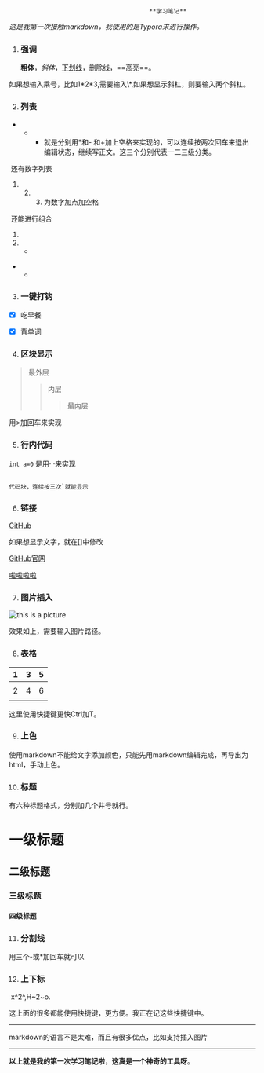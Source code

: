                                             **学习笔记**

*这是我第一次接触markdown，我使用的是Typora来进行操作。*

1. ### 强调

   **粗体**，*斜体*，<u>下划线</u>，~~删除线~~，==高亮==。

​     如果想输入乘号，比如1\*2\*3,需要输入\\*,如果想显示斜杠，则要输入两个斜杠。



2. ###  列表

* - + 就是分别用\*和\- 和\+加上空格来实现的，可以连续按两次回车来退出编辑状态，继续写正文。这三个分别代表一二三级分类。

​       还有数字列表

1. 2. 3. 为数字加点加空格

​     还能进行组合

1. 
2. * 

* -  

  

3. ### 一键打钩

- [x] 吃早餐
- [x] 背单词



4. ### 区块显示

> 最外层
>
> > 内层
> >
> > > 最内层

用>加回车来实现



5. ### 行内代码

`int a=0` 是用· ·来实现

```

代码块，连续按三次`就能显示

```

6. ### 链接

[GitHub](https://github.com/)

如果想显示文字，就在[]中修改

[GitHub官网](https://github.com/)

[啦啦啦啦](https://github.com/)



7. ### 图片插入

![this is a picture](https://www.gywb.cn/pic/004/009/456/00400945623_048f3247.png"美景")





效果如上，需要输入图片路径。



8. ### 表格

| 1    | 3    | 5    |
| ---- | ---- | ---- |
|      |      |      |
| 2    | 4    | 6    |
|      |      |      |

这里使用快捷键更快Ctrl加T。



9. ### 上色

使用markdown不能给文字添加颜色，只能先用markdown编辑完成，再导出为html，手动上色。



10. ### 标题

有六种标题格式，分别加几个井号就行。

# 一级标题

## 二级标题

### 三级标题

#### 四级标题



11. ### 分割线

用三个-或*加回车就可以



12. ### 上下标

​    x^2^,H~2~o.



这上面的很多都能使用快捷键，更方便。我正在记这些快捷键中。

***



markdown的语言不是太难，而且有很多优点，比如支持插入图片

___

**以上就是我的第一次学习笔记啦**，**这真是一个神奇的工具呀**。


